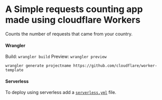 # A Simple requests counting app made using cloudflare Workers

Counts the number of requests that came from your country.

#### Wrangler

Build: `wrangler build`
Preview: `wrangler preview`

```
wrangler generate projectname https://github.com/cloudflare/worker-template
```

#### Serverless

To deploy using serverless add a [`serverless.yml`](https://serverless.com/framework/docs/providers/cloudflare/) file.
